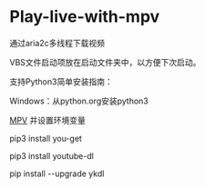 # Play-live-with-mpv

通过aria2c多线程下载视频

VBS文件启动项放在启动文件夹中，以方便下次启动。

支持Python3简单安装指南：

Windows：从python.org安装python3

<a href="https://mpv.srsfckn.biz/" rel="nofollow">MPV</a> 并设置环境变量</li>


pip3 install you-get 

pip3 install youtube-dl

pip install --upgrade ykdl
